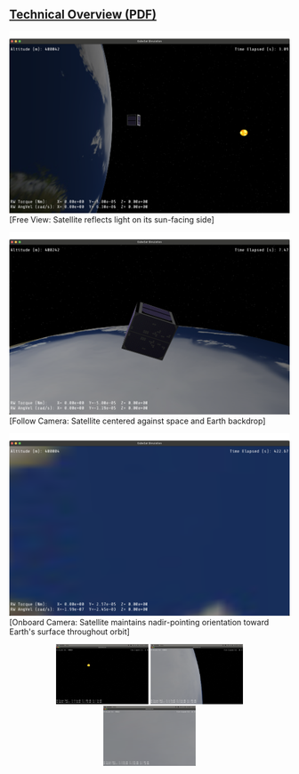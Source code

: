 [Technical Overview (PDF)](./preview/satellite_technical_overview.pdf)
---
![Free View](./preview/free_shot1.png)  
[Free View: Satellite reflects light on its sun-facing side]

![Follow View](./preview/follow_shot.png)
[Follow Camera: Satellite centered against space and Earth backdrop]

![Onboard View](./preview/nadir_shot.png)
[Onboard Camera: Satellite maintains nadir-pointing orientation toward Earth's surface throughout orbit]

<p align="center">
  <img src="./preview/nadir_pointing1.png" width="33%" />
  <img src="./preview/nadir_pointing2.png" width="33%" />
  <img src="./preview/nadir_pointing3.png" width="33%" />
</p>
